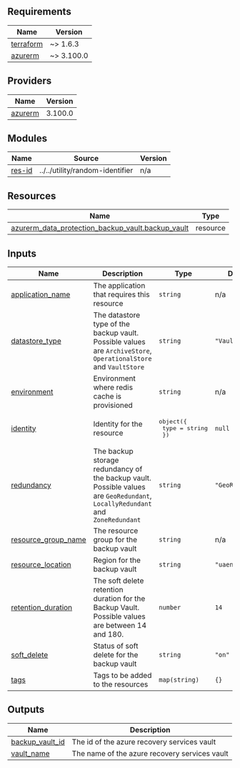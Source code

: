 <!-- BEGIN_TF_DOCS -->
## Requirements

| Name | Version |
|------|---------|
| <a name="requirement_terraform"></a> [terraform](#requirement\_terraform) | ~> 1.6.3 |
| <a name="requirement_azurerm"></a> [azurerm](#requirement\_azurerm) | ~> 3.100.0 |

## Providers

| Name | Version |
|------|---------|
| <a name="provider_azurerm"></a> [azurerm](#provider\_azurerm) | 3.100.0 |

## Modules

| Name | Source | Version |
|------|--------|---------|
| <a name="module_res-id"></a> [res-id](#module\_res-id) | ../../utility/random-identifier | n/a |

## Resources

| Name | Type |
|------|------|
| [azurerm_data_protection_backup_vault.backup_vault](https://registry.terraform.io/providers/hashicorp/azurerm/latest/docs/resources/data_protection_backup_vault) | resource |

## Inputs

| Name | Description | Type | Default | Required |
|------|-------------|------|---------|:--------:|
| <a name="input_application_name"></a> [application\_name](#input\_application\_name) | The application that requires this resource | `string` | n/a | yes |
| <a name="input_datastore_type"></a> [datastore\_type](#input\_datastore\_type) | The datastore type of the backup vault. Possible values are `ArchiveStore`, `OperationalStore` and `VaultStore` | `string` | `"VaultStore"` | no |
| <a name="input_environment"></a> [environment](#input\_environment) | Environment where redis cache is provisioned | `string` | n/a | yes |
| <a name="input_identity"></a> [identity](#input\_identity) | Identity for the resource | <pre>object({<br>    type = string<br>  })</pre> | `null` | no |
| <a name="input_redundancy"></a> [redundancy](#input\_redundancy) | The backup storage redundancy of the backup vault. Possible values are `GeoRedundant`, `LocallyRedundant` and `ZoneRedundant` | `string` | `"GeoRedundant"` | no |
| <a name="input_resource_group_name"></a> [resource\_group\_name](#input\_resource\_group\_name) | The resource group for the backup vault | `string` | n/a | yes |
| <a name="input_resource_location"></a> [resource\_location](#input\_resource\_location) | Region for the backup vault | `string` | `"uaenorth"` | no |
| <a name="input_retention_duration"></a> [retention\_duration](#input\_retention\_duration) | The soft delete retention duration for the Backup Vault. Possible values are between 14 and 180. | `number` | `14` | no |
| <a name="input_soft_delete"></a> [soft\_delete](#input\_soft\_delete) | Status of soft delete for the backup vault | `string` | `"on"` | no |
| <a name="input_tags"></a> [tags](#input\_tags) | Tags to be added to the resources | `map(string)` | `{}` | no |

## Outputs

| Name | Description |
|------|-------------|
| <a name="output_backup_vault_id"></a> [backup\_vault\_id](#output\_backup\_vault\_id) | The id of the azure recovery services vault |
| <a name="output_vault_name"></a> [vault\_name](#output\_vault\_name) | The name of the azure recovery services vault |
<!-- END_TF_DOCS -->